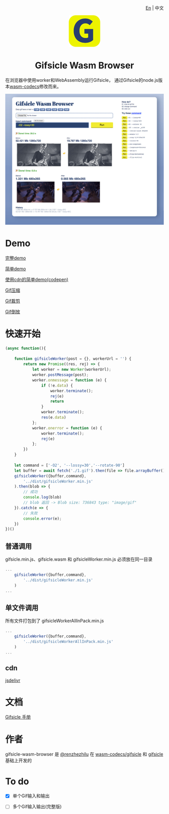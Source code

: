 <p  align="right">
    <a href="./README.md">En</a> | 中文
</p>
<p align="center">
    <img src="./demo/favicon.svg" width="100">
</p>
<h1 align="center">Gifsicle Wasm Browser</h1> 


在浏览器中使用worker和WebAssembly运行Gifsicle，
通过Gifsicle的node.js版本[wasm-codecs](https://github.com/cyrilwanner/wasm-codecs/tree/master/packages/gifsicle)修改而来。

<img src="./demo/ui.jpg" >

# Demo
[完整demo](https://renzhezhilu.github.io/gifsicle-wasm-browser/demo/) 

[简单demo](https://renzhezhilu.github.io/gifsicle-wasm-browser/demo/simple.html)

[使用cdn的简单demo(codepen)](https://codepen.io/random233/pen/xxYLeJd)

[Gif压缩](https://imagestool.com/gif-compress)

[Gif裁剪](https://imagestool.com/gif-crop)

[Gif倒放](https://imagestool.com/gif-reverse)


# 快速开始

```javascript
(async function(){
  
    function gifsicleWorker(post = {}, workerUrl = '') {
        return new Promise((res, rej) => {
            let worker = new Worker(workerUrl);
            worker.postMessage(post);
            worker.onmessage = function (e) {
                if (!e.data) {
                    worker.terminate();
                    rej(e)
                    return
                }
                worker.terminate();
                res(e.data)
            };
            worker.onerror = function (e) {
                worker.terminate();
                rej(e)
            };
        })
    }

    let command = ['-O2', '--lossy=30','--rotate-90']
    let buffer = await fetch('./1.gif').then(file => file.arrayBuffer())
    gifsicleWorker({buffer,command},
        '../dist/gifsicleWorker.min.js'
    ).then(blob => {
        // 成功
        console.log(blob)
        // blob 返回 -> Blob size: 736843 type: "image/gif"
    }).catch(e => {
        // 失败
        console.error(e);
    })
})()
```
## 普通调用
gifsicle.min.js、gifsicle.wasm 和 gifsicleWorker.min.js 必须放在同一目录
```javascript
...
    gifsicleWorker({buffer,command},
        '../dist/gifsicleWorker.min.js'
    )
...
```

## 单文件调用
所有文件打包到了 gifsicleWorkerAllInPack.min.js
```javascript
...
    gifsicleWorker({buffer,command},
        '../dist/gifsicleWorkerAllInPack.min.js'
    )
...
```
## cdn
[jsdelivr](https://cdn.jsdelivr.net/gh/renzhezhilu/gifsicle-wasm-browser@master/)

# 文档
[Gifsicle 手册](https://www.lcdf.org/gifsicle/man.html)

# 作者
gifsicle-wasm-browser 是 [@renzhezhilu](https://github.com/renzhezhilu) 在 [wasm-codecs/gifsicle](https://github.com/cyrilwanner/wasm-codecs/tree/master/packages/gifsicle) 和 [gifsicle](https://github.com/kohler/gifsicle) 基础上开发的


# To do
- [x] 单个Gif输入和输出
- [ ] 多个Gif输入输出(完整版)




